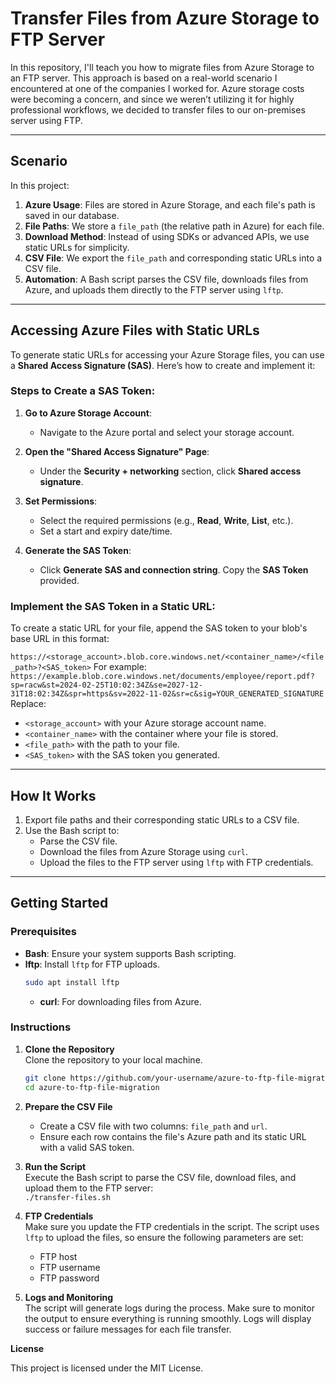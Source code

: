 # Transfer Files from Azure Storage to FTP Server

In this repository, I'll teach you how to migrate files from Azure Storage to an FTP server. This approach is based on a real-world scenario I encountered at one of the companies I worked for. Azure storage costs were becoming a concern, and since we weren’t utilizing it for highly professional workflows, we decided to transfer files to our on-premises server using FTP.

---

## Scenario

In this project:
1. **Azure Usage**: Files are stored in Azure Storage, and each file's path is saved in our database.
2. **File Paths**: We store a `file_path` (the relative path in Azure) for each file.
3. **Download Method**: Instead of using SDKs or advanced APIs, we use static URLs for simplicity.
4. **CSV File**: We export the `file_path` and corresponding static URLs into a CSV file.
5. **Automation**: A Bash script parses the CSV file, downloads files from Azure, and uploads them directly to the FTP server using `lftp`.

---

## Accessing Azure Files with Static URLs

To generate static URLs for accessing your Azure Storage files, you can use a **Shared Access Signature (SAS)**. Here’s how to create and implement it:

### Steps to Create a SAS Token:
1. **Go to Azure Storage Account**:
   - Navigate to the Azure portal and select your storage account.

2. **Open the "Shared Access Signature" Page**:
   - Under the **Security + networking** section, click **Shared access signature**.

3. **Set Permissions**:
   - Select the required permissions (e.g., **Read**, **Write**, **List**, etc.).
   - Set a start and expiry date/time.

4. **Generate the SAS Token**:
   - Click **Generate SAS and connection string**. Copy the **SAS Token** provided.

### Implement the SAS Token in a Static URL:
To create a static URL for your file, append the SAS token to your blob's base URL in this format:

`https://<storage_account>.blob.core.windows.net/<container_name>/<file_path>?<SAS_token>`
For example:
`https://example.blob.core.windows.net/documents/employee/report.pdf?sp=racw&st=2024-02-25T10:02:34Z&se=2027-12-31T18:02:34Z&spr=https&sv=2022-11-02&sr=c&sig=YOUR_GENERATED_SIGNATURE`
Replace:
- `<storage_account>` with your Azure storage account name.
- `<container_name>` with the container where your file is stored.
- `<file_path>` with the path to your file.
- `<SAS_token>` with the SAS token you generated.
---

## How It Works

1. Export file paths and their corresponding static URLs to a CSV file.
2. Use the Bash script to:
   - Parse the CSV file.
   - Download the files from Azure Storage using `curl`.
   - Upload the files to the FTP server using `lftp` with FTP credentials.

---

## Getting Started

### Prerequisites
- **Bash**: Ensure your system supports Bash scripting.
- **lftp**: Install `lftp` for FTP uploads.
  ```bash
  sudo apt install lftp
  ```
  - **curl**: For downloading files from Azure.

### Instructions

1. **Clone the Repository**  
   Clone the repository to your local machine.  
   ```bash
   git clone https://github.com/your-username/azure-to-ftp-file-migration.git
   cd azure-to-ftp-file-migration
   ```
2. **Prepare the CSV File**  
   - Create a CSV file with two columns: `file_path` and `url`.
   - Ensure each row contains the file's Azure path and its static URL with a valid SAS token.

3. **Run the Script**  
   Execute the Bash script to parse the CSV file, download files, and upload them to the FTP server:  
   `./transfer-files.sh`

4. **FTP Credentials**  
   Make sure you update the FTP credentials in the script. The script uses `lftp` to upload the files, so ensure the following parameters are set:
   - FTP host
   - FTP username
   - FTP password

5. **Logs and Monitoring**  
   The script will generate logs during the process. Make sure to monitor the output to ensure everything is running smoothly. Logs will display success or failure messages for each file transfer.


**License**

This project is licensed under the MIT License.
